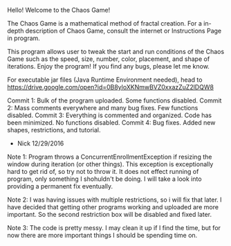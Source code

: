 Hello! Welcome to the Chaos Game!

The Chaos Game is a mathematical method of fractal creation.
For a in-depth description of Chaos Game, consult the internet or Instructions Page in program.

This program allows user to tweak the start and run conditions of the Chaos Game such as
the speed, size, number, color, placement, and shape of iterations.
Enjoy the program! If you find any bugs, please let me know.

For executable jar files (Java Runtime Environment needed), head to
https://drive.google.com/open?id=0B8yloXKNmwBVZ0xxazZuZ2lDQW8


Commit 1: Bulk of the program uploaded. Some functions disabled.
Commit 2: Mass comments everywhere and many bug fixes. Few functions disabled.
Commit 3: Everything is commented and organized. Code has been minimized. No functions disabled.
Commit 4: Bug fixes. Added new shapes, restrictions, and tutorial.

- Nick 12/29/2016



Note 1: Program throws a ConcurrentEnrollmentException if resizing the window during iteration (or other things).
This exception is exceptionally hard to get rid of, so try not to throw it.
It does not effect running of program, only something I shohuldn't be doing.
I will take a look into providing a permanent fix eventually.

Note 2: I was having issues with multiple restrictions, so i will fix that later.
I have decided that getting other programs working and uploaded are more important.
So the second restriction box will be disabled and fixed later.

Note 3: The code is pretty messy. I may clean it up if I find the time,
but for now there are more important things I should be spending time on.
